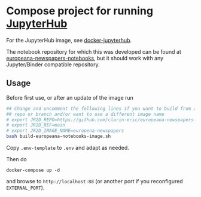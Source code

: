 # Compose project for running [JupyterHub](https://jupyter.org/hub)

For the JupyterHub image, see
[docker-jupyterhub](https://gitlab.com/CLARIN-ERIC/docker-jupyterhub).

The notebook repository for which this was developed can be found at
[europeana-newspapers-notebooks](https://github.com/clarin-eric/europeana-newspapers-notebooks),
but it should work with any Jupyter/Binder compatible repository.

## Usage

Before first use, or after an update of the image run

```sh
## Change and uncomment the following lines if you want to build from a different
## repo or branch and/or want to use a different image name
# export JR2D_REPO=https://github.com/clarin-eric/europeana-newspapers-notebooks
# export JR2D_REF=main
# export JR2D_IMAGE_NAME=europena-newspapers
bash build-europeana-notebooks-image.sh
```

Copy `.env-template` to `.env` and adapt as needed.

Then do

```
docker-compose up -d
```

and browse to `http://localhost:88` (or another port if you reconfigured `EXTERNAL_PORT`).
